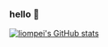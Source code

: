 ### hello 🤝

[![liompei's GitHub stats](https://github-readme-stats-henna-six-95.vercel.app/api?username=liompei&show_icons=true&count_private=true)](https://github.com/liompei/github-readme-stats)

<!-- | **SUMMARY**                                                                                                                                              | **LANGUAGES**                                                                                                                                         |
| ------------------------------------------------------------------------------------------------------------------------------------------------------- | ----------------------------------------------------------------------------------------------------------------------------------------------------- |
| [![liompei's GitHub stats](https://github-readme-stats.vercel.app/api?username=liompei&show_icons=true)](https://github.com/anuraghazra/github-readme-stats) | [![Top Langs](https://github-readme-stats.vercel.app/api/top-langs/?username=liompei&layout=compact)](https://github.com/anuraghazra/github-readme-stats) | -->